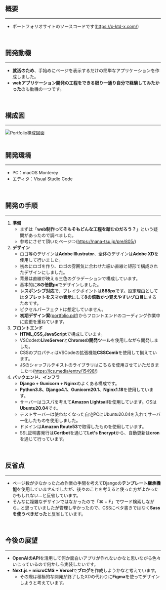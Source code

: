 ## 概要
---
- ポートフォリオサイトのソースコードです(https://x-ktd-x.com/)
<br>

## 開発動機
---
- **就活のため**、手始めにページを表示するだけの簡単なアプリケーションを作成しました。
- **webアプリケーション開発の工程をできる限り一通り自分で経験してみたかった**のも動機の一つです。
<br>

## 構成図
---
![Portfolio構成図面](https://user-images.githubusercontent.com/53157210/222891021-e7e2ff38-a385-4dd4-9969-4ef5af740f55.png)
<br>
<br>

## 開発環境
---
- PC：macOS Monterey
- エディタ：Visual Studio Code
<br>

## 開発の手順
---
1. **準備**
   - まずは「**web制作ってそもそもどんな工程を踏むのだろう？**」という疑問があったので調べました。
   - 参考にさせて頂いたページ⇨(https://nana-tsu.jp/pre/805/)
2. **デザイン**
   - ロゴ等のデザインは**Adobe Illustrator**、全体のデザインは**Adobe XD**を使用して行いました。
   - 初めにロゴを作り、ロゴの雰囲気に合わせた細い直線と矩形で構成されたデザインにしました。
   - 背景は直線が映える三色のグラデーションで構成しています。
   - 基本的に**8の倍数px**でデザインしました。
   - **レスポンシブ対応**で、ブレイクポイントは**888px**です。設定理由としては**タブレットをスマホ表示**にして**8の倍数かつ覚えやすいゾロ目**にするためです。
   - ピクセルパーフェクトは想定していません。
   - **初期デザイン案**([portfolio.pdf](https://github.com/x-ktd-x/portfolio/files/10883265/portfolio.pdf))からフロントエンドのコーディング作業中に変更を重ねています。
3. **フロントエンド**
   - **HTML,CSS,JavaScript**で構成しています。
   - VSCodeの**LiveServer**と**Chromeの開発ツール**を使用しながら開発しました。
   - CSSのプロパティはVSCodeの拡張機能**CSSComb**を使用して揃えています。
   - JSのシャッフルテキストのライブラリはこちらを使用させていただきました⇨(https://ics.media/entry/15498/)
4. **バックエンド、インフラ**
   - **Django + Gunicorn + Nginx**のよくある構成です。
   - **Python3.8、Django4.1、Gunicorn20.1、Nginx1.18**を使用しています。
   - サーバーはコスパを考えて**Amazon Lightsail**を使用しています。OSは**Ubuntu20.04**です。
   - テストサーバーは使わなくなった自宅PCにUbuntu20.04を入れてサーバー化したものを使用しました。
   - ドメインは**Amazon Route53**で取得したものを使用しています。
   - SSL証明書発行は**Certbot**を通じて**Let's Encrypt**から、自動更新は**cron**を通じて行っています。
<br>

## 反省点
---
- ページ数が少なかったため作業の手間を考えてDjangoの**テンプレート継承機能**を使用していませんでしたが、後々のことを考えると使った方がよかったかもしれない…と反省しています。
- そんなに複雑なデザインではなかったので「⌘ + F」でワード検索しながら…と思っていましたが管理し辛かったので、CSSにベタ書きではなく**Sassを使うべきだった**と反省しています。
<br>

## 今後の展望
---
- **OpenAIのAPI**を活用して何か面白いアプリが作れないかなと思いながら色々いじっているので何かしら実装したいです。
- **Next.js + microCMS + Vercel**で**ブログ**を作成しようかなと考えています。
  - その際は積極的な開発が終了したXDの代わりに**Figma**を使ってデザインしようと考えています。
